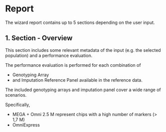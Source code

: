 # Report

The wizard report contains up to 5 sections depending on the user input.

## 1. Section - Overview

This section includes some relevant metadata of the input (e.g. the selected population) and a performance evaluation.

The performance evaluation is performed for each combination of
- Genotyping Array
- and Imputation Reference Panel
available in the reference data.

The included genotyping arrays and imputation panel cover a wide range of scenarios.

Specifically,
- MEGA + Omni 2.5 M represent chips with a high number of markers (> 1,7 M)
- OmniExpress

